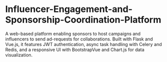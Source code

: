 # Influencer-Engagement-and-Sponsorship-Coordination-Platform
A web-based platform enabling sponsors to host campaigns and influencers to send ad-requests for collaborations. Built with Flask and Vue.js, it features JWT authentication, async task handling with Celery and Redis, and a responsive UI with BootstrapVue and Chart.js for data visualization.
